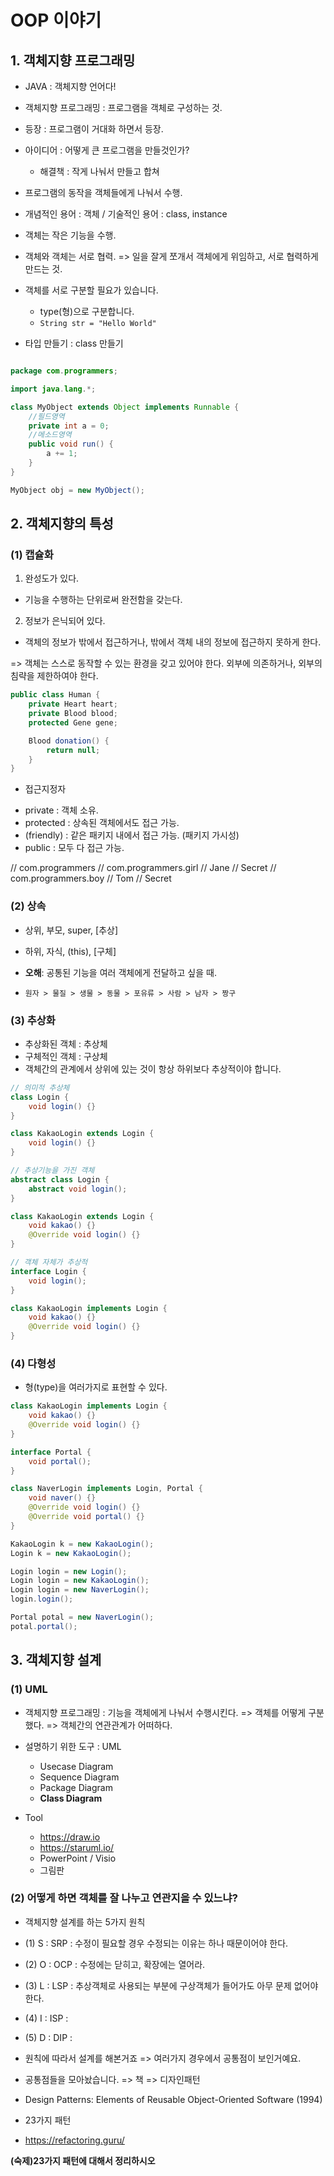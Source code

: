 # OOP 이야기

## 1. 객체지향 프로그래밍

- JAVA : 객체지향 언어다!
- 객체지향 프로그래밍 : 프로그램을 객체로 구성하는 것.

- 등장 : 프로그램이 거대화 하면서 등장.
- 아이디어 : 어떻게 큰 프로그램을 만들것인가?
  - 해결책 : 작게 나눠서 만들고 합쳐

- 프로그램의 동작을 객체들에게 나눠서 수행.

- 개념적인 용어 : 객체 / 기술적인 용어 : class, instance

- 객체는 작은 기능을 수행.
- 객체와 객체는 서로 협력.
=> 일을 잘게 쪼개서 객체에게 위임하고, 서로 협력하게 만드는 것.

- 객체를 서로 구분할 필요가 있습니다.
  - type(형)으로 구분합니다.
  - `String str = "Hello World"`

- 타입 만들기 : class 만들기
 
```java

package com.programmers;

import java.lang.*;

class MyObject extends Object implements Runnable {
    //필드영역
    private int a = 0;
    //메소드영역
    public void run() {
        a += 1;
    }
}

MyObject obj = new MyObject();
```


## 2. 객체지향의 특성

### (1) 캡슐화

1. 완성도가 있다.
- 기능을 수행하는 단위로써 완전함을 갖는다.
2. 정보가 은닉되어 있다.
- 객체의 정보가 밖에서 접근하거나, 밖에서 객체 내의 정보에 접근하지 못하게 한다.

=> 객체는 스스로 동작할 수 있는 환경을 갖고 있어야 한다.
   외부에 의존하거나, 외부의 침략을 제한하여야 한다.

```java
public class Human {
    private Heart heart;
    private Blood blood;
    protected Gene gene;

    Blood donation() {
        return null;
    }
}
```

* 접근지정자
- private : 객체 소유.
- protected : 상속된 객체에서도 접근 가능.
- (friendly) : 같은 패키지 내에서 접근 가능. (패키지 가시성)
- public : 모두 다 접근 가능.

// com.programmers
// com.programmers.girl
//                   Jane
//                   Secret
// com.programmers.boy
//                   Tom
//                   Secret


### (2) 상속

- 상위, 부모, super, [추상]
- 하위, 자식, (this), [구체]

- **오해**: 공통된 기능을 여러 객체에게 전달하고 싶을 때.
- `원자 > 물질 > 생물 > 동물 > 포유류 > 사람 > 남자 > 짱구`

### (3) 추상화

- 추상화된 객체 : 추상체
- 구체적인 객체 : 구상체
- 객체간의 관계에서 상위에 있는 것이 항상 하위보다 추상적이야 합니다.


```java
// 의미적 추상체
class Login {
    void login() {}
}

class KakaoLogin extends Login {
    void login() {}
}
```

```java
// 추상기능을 가진 객체
abstract class Login {
    abstract void login();
}

class KakaoLogin extends Login {
    void kakao() {}
    @Override void login() {}
}
```

```java
// 객체 자체가 추상적
interface Login {
    void login();
}

class KakaoLogin implements Login {
    void kakao() {}
    @Override void login() {}
}
```

### (4) 다형성

- 형(type)을 여러가지로 표현할 수 있다.

```java
class KakaoLogin implements Login {
    void kakao() {}
    @Override void login() {}
}

interface Portal {
    void portal();
}

class NaverLogin implements Login, Portal {
    void naver() {}
    @Override void login() {}
    @Override void portal() {}
}

KakaoLogin k = new KakaoLogin();
Login k = new KakaoLogin();
```

```java
Login login = new Login();
Login login = new KakaoLogin();
Login login = new NaverLogin();
login.login();

Portal potal = new NaverLogin();
potal.portal();
```

## 3. 객체지향 설계

### (1) UML
- 객체지향 프로그래밍 : 기능을 객체에게 나눠서 수행시킨다.
 => 객체를 어떻게 구분했다.
 => 객체간의 연관관계가 어떠하다.

- 설명하기 위한 도구 : UML 
  - Usecase Diagram
  - Sequence Diagram
  - Package Diagram
  - **Class Diagram**

- Tool
  - https://draw.io
  - https://staruml.io/
  - PowerPoint / Visio
  - 그림판


### (2) 어떻게 하면 객체를 잘 나누고 연관지을 수 있느냐?

- 객체지향 설계를 하는 5가지 원칙
- (1) S : SRP : 수정이 필요할 경우 수정되는 이유는 하나 때문이어야 한다.
- (2) O : OCP : 수정에는 닫히고, 확장에는 열어라.
- (3) L : LSP : 추상객체로 사용되는 부분에 구상객체가 들어가도 아무 문제 없어야 한다.
- (4) I : ISP : 
- (5) D : DIP : 

- 원칙에 따라서 설계를 해본거죠 => 여러가지 경우에서 공통점이 보인거예요.
- 공통점들을 모아놨습니다. => 책 => 디자인패턴
- Design Patterns: Elements of Reusable Object-Oriented Software (1994)
- 23가지 패턴
- https://refactoring.guru/

**(숙제)23가지 패턴에 대해서 정리하시오**
